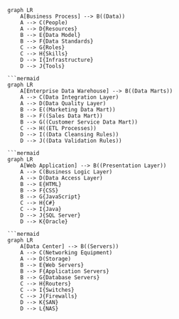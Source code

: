 
```mermaid
graph LR
    A[Business Process] --> B((Data))
    A --> C(People)
    A --> D{Resources}
    B --> E{Data Model}
    B --> F{Data Standards}
    C --> G{Roles}
    C --> H{Skills}
    D --> I{Infrastructure}
    D --> J{Tools}

```mermaid
graph LR
    A[Enterprise Data Warehouse] --> B((Data Marts))
    A --> C(Data Integration Layer)
    A --> D(Data Quality Layer)
    B --> E((Marketing Data Mart))
    B --> F((Sales Data Mart))
    B --> G((Customer Service Data Mart))
    C --> H((ETL Processes))
    D --> I((Data Cleansing Rules))
    D --> J((Data Validation Rules))

```mermaid
graph LR
    A[Web Application] --> B((Presentation Layer))
    A --> C(Business Logic Layer)
    A --> D(Data Access Layer)
    B --> E{HTML}
    B --> F{CSS}
    B --> G{JavaScript}
    C --> H{C#}
    C --> I{Java}
    D --> J{SQL Server}
    D --> K{Oracle}

```mermaid
graph LR
    A[Data Center] --> B((Servers))
    A --> C(Networking Equipment)
    A --> D(Storage)
    B --> E{Web Servers}
    B --> F{Application Servers}
    B --> G{Database Servers}
    C --> H{Routers}
    C --> I{Switches}
    C --> J{Firewalls}
    D --> K{SAN}
    D --> L{NAS}

